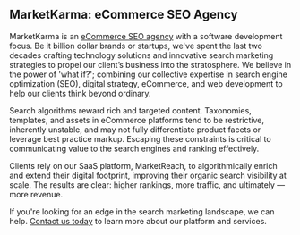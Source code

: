 ## MarketKarma: eCommerce SEO Agency

MarketKarma is an [eCommerce SEO agency](https://www.marketkarma.com) with a software development focus.   Be it billion dollar brands or startups, we've spent the last two decades crafting technology solutions and innovative search marketing strategies to propel our client’s business into the stratosphere.  We believe in the power of 'what if?'; combining our collective expertise in search engine optimization (SEO), digital strategy, eCommerce, and web development to help our clients think beyond ordinary.

Search algorithms reward rich and targeted content. Taxonomies, templates, and assets in eCommerce platforms tend to be restrictive, inherently unstable, and may not fully differentiate product facets or leverage best practice markup. Escaping these constraints is critical to communicating value to the search engines and ranking effectively.

Clients rely on our SaaS platform, MarketReach, to algorithmically enrich and extend their digital footprint, improving their organic search visibility at scale. The results are clear: higher rankings, more traffic, and ultimately — more revenue.

If you're looking for an edge in the search marketing landscape, we can help. [Contact us today](https://calendarhero.to/SEO "Schedule a time to chat") to learn more about our platform and services.
